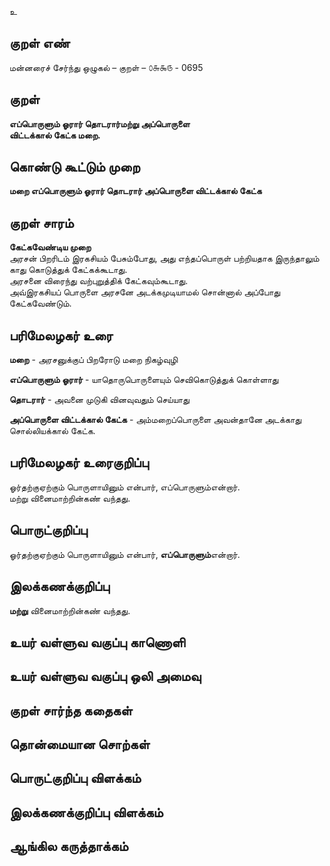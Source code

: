 உ

## குறள் எண் 

மன்னரைச் சேர்ந்து ஒழுகல் – குறள் – ௦௬௯௫ - 0695  

## குறள் 

**எப்பொருளும் ஓரார் தொடரார்மற்று அப்பொருளை  
விட்டக்கால் கேட்க மறை.**  

## கொண்டு கூட்டும் முறை

**மறை எப்பொருளும் ஓரார் தொடரார் அப்பொருளை விட்டக்கால் கேட்க**  

## குறள் சாரம் 

**கேட்கவேண்டிய முறை**  
அரசன் பிறரிடம் இரகசியம் பேசும்போது, அது எந்தப்பொருள் பற்றியதாக இருந்தாலும் காது கொடுத்துக் கேட்கக்கூடாது.  
அரசனை விரைந்து வற்புறுத்திக் கேட்கவும்கூடாது.   
அவ்இரகசியப் பொருளை அரசனே அடக்கமுடியாமல் சொன்னால் அப்போது கேட்கவேண்டும்.  

## பரிமேலழகர் உரை

**மறை** - அரசனுக்குப் பிறரோடு மறை நிகழ்வுழி  

**எப்பொருளும் ஓரார்** - யாதொருபொருளையும் செவிகொடுத்துக் கொள்ளாது  

**தொடரார்** - அவனை முடுகி வினவுவதும் செய்யாது  

**அப்பொருளை விட்டக்கால் கேட்க** - அம்மறைப்பொருளை அவன்தானே அடக்காது சொல்லியக்கால் கேட்க. 

## பரிமேலழகர் உரைகுறிப்பு   

ஓர்தற்குஏற்கும் பொருளாயினும் என்பார், எப்பொருளும்என்றார்.   
மற்று வினைமாற்றின்கண் வந்தது.    

## பொருட்குறிப்பு 

ஓர்தற்குஏற்கும் பொருளாயினும் என்பார், **எப்பொருளும்**என்றார்.   

## இலக்கணக்குறிப்பு  

**மற்று** வினைமாற்றின்கண் வந்தது.    

## உயர் வள்ளுவ வகுப்பு காணொளி


## உயர் வள்ளுவ வகுப்பு ஒலி அமைவு 

 
## குறள் சார்ந்த கதைகள் 


## தொன்மையான சொற்கள்


## பொருட்குறிப்பு விளக்கம்


## இலக்கணக்குறிப்பு விளக்கம்


## ஆங்கில கருத்தாக்கம் 


